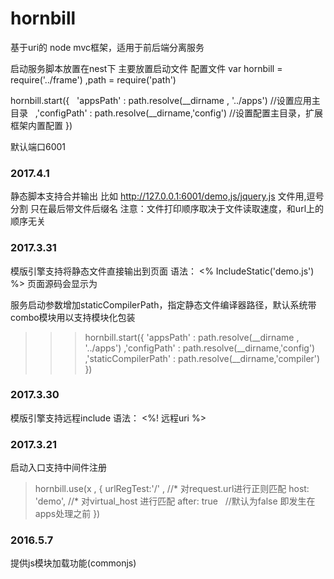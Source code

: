 # hornbill
基于uri的 node mvc框架，适用于前后端分离服务

启动服务脚本放置在nest下 主要放置启动文件 配置文件
var hornbill = require('../frame')
    ,path = require('path')

hornbill.start({
    'appsPath' : path.resolve(__dirname , '../apps') //设置应用主目录
    ,'configPath' : path.resolve(__dirname,'config') //设置配置主目录，扩展框架内置配置
})


默认端口6001  
### 2017.4.1
静态脚本支持合并输出
比如 http://127.0.0.1:6001/demo,js/jquery.js
文件用,逗号分割 只在最后带文件后缀名
注意：文件打印顺序取决于文件读取速度，和url上的顺序无关

### 2017.3.31
模版引擎支持将静态文件直接输出到页面
语法： <% IncludeStatic('demo.js') %>
页面源码会显示为 
>>> <script type="text/javascript"> 
>>>  demo.js的代码 ，注： 这里的js内容会被指定编译器处理，但不会经过中间件处理
>>> </script>

服务启动参数增加staticCompilerPath，指定静态文件编译器路径，默认系统带combo模块用以支持模块化包装

>>> hornbill.start({
>>>    'appsPath' : path.resolve(__dirname , '../apps')
>>>    ,'configPath' : path.resolve(__dirname,'config')
>>>    ,'staticCompilerPath' : path.resolve(__dirname,'compiler')
>>> })

### 2017.3.30
模版引擎支持远程include 
语法： <%! 远程uri %>

### 2017.3.21
启动入口支持中间件注册
> hornbill.use(x , {
>  urlRegTest:'/' ,  //* 对request.url进行正则匹配
>  host: 'demo', //* 对virtual_host 进行匹配
>  after: true    //默认为false 即发生在apps处理之前
> })

### 2016.5.7  
提供js模块加载功能(commonjs)
